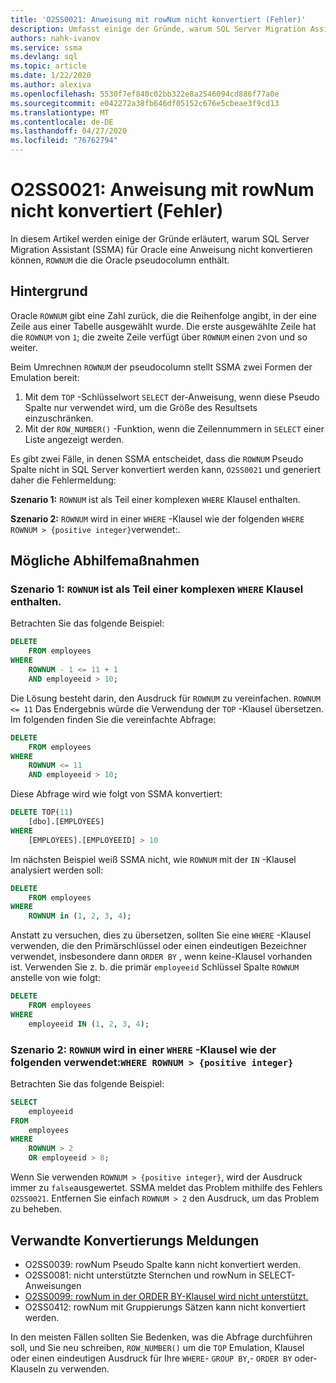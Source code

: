 ```yaml
---
title: 'O2SS0021: Anweisung mit rowNum nicht konvertiert (Fehler)'
description: Umfasst einige der Gründe, warum SQL Server Migration Assistant (SSMA) für Oracle eine Anweisung nicht konvertieren kann, die die Oracle rowNum pseudocolumn enthält.
authors: nahk-ivanov
ms.service: ssma
ms.devlang: sql
ms.topic: article
ms.date: 1/22/2020
ms.author: alexiva
ms.openlocfilehash: 5530f7ef840c02bb322e8a2546094cd886f77a0e
ms.sourcegitcommit: e042272a38fb646df05152c676e5cbeae3f9cd13
ms.translationtype: MT
ms.contentlocale: de-DE
ms.lasthandoff: 04/27/2020
ms.locfileid: "76762794"
---
```

# <a name="o2ss0021-statement-with-rownum-not-converted-error"></a>O2SS0021: Anweisung mit rowNum nicht konvertiert (Fehler)

In diesem Artikel werden einige der Gründe erläutert, warum SQL Server Migration Assistant (SSMA) für Oracle eine Anweisung nicht konvertieren können, `ROWNUM` die die Oracle pseudocolumn enthält.

## <a name="background"></a>Hintergrund

Oracle `ROWNUM` gibt eine Zahl zurück, die die Reihenfolge angibt, in der eine Zeile aus einer Tabelle ausgewählt wurde. Die erste ausgewählte Zeile hat die `ROWNUM` von `1`; die zweite Zeile verfügt über `ROWNUM` einen `2`von und so weiter.

Beim Umrechnen `ROWNUM` der pseudocolumn stellt SSMA zwei Formen der Emulation bereit:

 1. Mit dem `TOP` -Schlüsselwort `SELECT` der-Anweisung, wenn diese Pseudo Spalte nur verwendet wird, um die Größe des Resultsets einzuschränken.
 2. Mit der `ROW_NUMBER()` -Funktion, wenn die Zeilennummern in `SELECT` einer Liste angezeigt werden.

Es gibt zwei Fälle, in denen SSMA entscheidet, dass die `ROWNUM` Pseudo Spalte nicht in SQL Server konvertiert werden kann, `O2SS0021` und generiert daher die Fehlermeldung:

**Szenario 1:** `ROWNUM` ist als Teil einer komplexen `WHERE` Klausel enthalten.

**Szenario 2:** `ROWNUM` wird in einer `WHERE` -Klausel wie der folgenden `WHERE ROWNUM > {positive integer}`verwendet:.

## <a name="possible-remedies"></a>Mögliche Abhilfemaßnahmen

### <a name="scenario-1-rownum-is-included-as-part-of-a-complex-where-clause"></a>Szenario 1: `ROWNUM` ist als Teil einer komplexen `WHERE` Klausel enthalten.

Betrachten Sie das folgende Beispiel:

```sql
DELETE
    FROM employees
WHERE
    ROWNUM - 1 <= 11 + 1
    AND employeeid > 10;
```

Die Lösung besteht darin, den Ausdruck für `ROWNUM` zu vereinfachen. `ROWNUM <= 11` Das Endergebnis würde die Verwendung der `TOP` -Klausel übersetzen. Im folgenden finden Sie die vereinfachte Abfrage:

```sql
DELETE
    FROM employees
WHERE
    ROWNUM <= 11
    AND employeeid > 10;
```

Diese Abfrage wird wie folgt von SSMA konvertiert:

```sql
DELETE TOP(11)
    [dbo].[EMPLOYEES]
WHERE
    [EMPLOYEES].[EMPLOYEEID] > 10
```

Im nächsten Beispiel weiß SSMA nicht, wie `ROWNUM` mit der `IN` -Klausel analysiert werden soll:

```sql
DELETE
    FROM employees
WHERE
    ROWNUM in (1, 2, 3, 4);
```

Anstatt zu versuchen, dies zu übersetzen, sollten Sie eine `WHERE` -Klausel verwenden, die den Primärschlüssel oder einen eindeutigen Bezeichner verwendet, insbesondere dann `ORDER BY` , wenn keine-Klausel vorhanden ist. Verwenden Sie z. b. die primär `employeeid` Schlüssel Spalte `ROWNUM` anstelle von wie folgt:

```sql
DELETE
    FROM employees
WHERE
    employeeid IN (1, 2, 3, 4);
```

### <a name="scenario-2-rownum-is-used-in-a-where-clause-like-this-where-rownum--positive-integer"></a>Szenario 2: `ROWNUM` wird in einer `WHERE` -Klausel wie der folgenden verwendet:`WHERE ROWNUM > {positive integer}`

Betrachten Sie das folgende Beispiel:

```sql
SELECT
    employeeid
FROM
    employees
WHERE
    ROWNUM > 2
    OR employeeid > 8;
```

Wenn Sie verwenden `ROWNUM > {positive integer}`, wird der Ausdruck immer zu `false`ausgewertet. SSMA meldet das Problem mithilfe des Fehlers `O2SS0021`. Entfernen Sie einfach `ROWNUM > 2` den Ausdruck, um das Problem zu beheben.

## <a name="related-conversion-messages"></a>Verwandte Konvertierungs Meldungen

* O2SS0039: rowNum Pseudo Spalte kann nicht konvertiert werden.
* O2SS0081: nicht unterstützte Sternchen und rowNum in SELECT-Anweisungen
* [O2SS0099: rowNum in der ORDER BY-Klausel wird nicht unterstützt.](o2ss0099.md)
* O2SS0412: rowNum mit Gruppierungs Sätzen kann nicht konvertiert werden.

In den meisten Fällen sollten Sie Bedenken, was die Abfrage durchführen soll, und Sie neu schreiben, `ROW_NUMBER()` um die `TOP` Emulation, Klausel oder einen eindeutigen Ausdruck für Ihre `WHERE`- `GROUP BY`,- `ORDER BY` oder-Klauseln zu verwenden.

